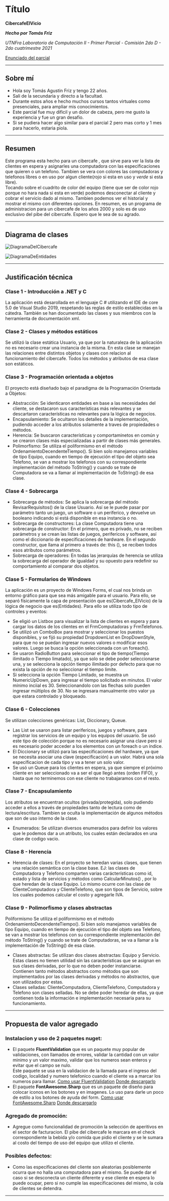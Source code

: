 # Título 

**CibercafeElVicio**

***Hecho por Tomás Friz***

*UTNFra Laboratorio de Computación II - Primer Parcial - Comisión 2do D - 2do cuatrimestre 2021*

[Enunciado del parcial](https://codeutnfra.github.io/programacion_2_laboratorio_2_apuntes/docs/evaluaciones/parciales/2d-primer-parcial/)

___
## Sobre mí

- Hola soy Tomás Agustin Friz y tengo 22 años. 
- Sali de la secundaria y directo a la facultad.
- Durante estos años e hecho muchos cursos tantos virtuales como presenciales, para ampliar mis conocimientos.
- Este parcial fue muy dificil y un dolor de cabeza, pero me gusto la experiencia y fue un gran desafio.
- Si se pudiera hacer algo similar para el parcial 2 pero mas corto y 1 mes para hacerlo, estaria piola.

___
## Resumen

Este programa esta hecho para un cibercafe ,  que sirve para ver la lista de clientes en espera y asignarles una computadora  con las especificaciones que quieren o un telefono. 
Tambien se vera  con colores las computadoras y telefonos  libres o en uso por algun cliente(*rojo* si esta en uso y *verde* si esta libre).  
Tocando sobre  el cuadrito de color del equipo (tiene que ser de color rojo porque no hara nada si esta en verde) podemos desconectar al cliente y cobrar el servicio dado al mismo.
Tambien podemos  ver el historial y mostrar el mismo con diferentes opciones.
En resumen, es un programa de administracion para un cibercafe de los años 2000 y solo es de uso exclusivo del pibe del cibercafe.
Espero que le sea de su agrado.
___
## Diagrama de clases

![DiagramaDelCibercafe](https://user-images.githubusercontent.com/36195779/139595947-8ddc097f-248d-4a61-89cf-d9c6b534ac3f.png)

![DiagramaDeEntidades](https://user-images.githubusercontent.com/36195779/139595958-36c8adf0-4424-40a8-9b87-3b92a7142b9f.png)

___
## Justificación técnica

### Clase 1 -  Introducción a .NET y C #
La aplicación está desarollada en el lenguaje C # utilizando el IDE de core 5.0 de Visual Studio 2019, respetando las reglas de estilo establecidas en la cátedra. También se han documentado las clases y sus miembros con la herramienta de documentación xml.

### Clase 2 - Clases y métodos estáticos
Se utilizó la clase estática Usuario, ya que por la naturaleza de la aplicación no es necesario crear una instancia de la misma. En esta clase se manejan las relaciones entre distintos objetos y clases con relacion al funcionamiento del cibercafe. Todos los métodos y atributos de esa clase son estáticos.

### Clase 3 - Programación orientada a objetos
El proyecto está diseñado bajo el paradigma de la Programación Orientada a Objetos:
- Abstracción: Se identicaron entidades en base a las necesidades del cliente, se destacaron sus características más relevantes y se descartaron características no relevantes para la lógica de negocios.
- Encapsulamiento: Se ocultaron los detalles de la implementación, pudiendo acceder a los atributos solamente a traves de propiedades o métodos.
- Herencia: Se buscaron características y comportaminetos en común y se crearon clases más especializadas a partir de clases más generales.
- Polimorfismo: Se utiliza el poliformismo en el método OrdenamientoDecendenteTiempo(). Si bien solo manejamos variables de tipo Equipo, cuando en tiempo de ejecución el tipo del objeto sea Telefono, se van a mostrar los telefonos con su correspondiente implementación del método ToString() y cuando se trate de Computadora se va a llamar al implementación de ToString() de esa clase.

### Clase 4 - Sobrecarga
- Sobrecarga de métodos: Se aplica la sobrecarga del método RevisarRequisitos() de la clase Usuario. Así se le puede pasar por parámetro tanto un juego, un software o un periferico, y devuelve un booleano indicando si está disponible en esa instancia o no.
- Sobrecarga de constructores: La clase Computadora tiene una sobrecarga de constructor: En el primero, que es privado, no se reciben parámetros y se crean las listas de juegos, perifericos y software, así como el diccionario de especificaciones de hardware. En el segundo constructor, que llama al primero a través de: this (), se reciben todos esos atributos como parámetros.
- Sobrecarga de operadores: En todas las jerarquías de herencia se utiliza la sobrecarga del operador de igualdad y su opuesto para redefinir su comportamiento al comparar dos objetos.

### Clase 5 - Formularios de Windows
La aplicación es un proyecto de Windows Forms, el cual nos brinda un entorno gráfico para que sea más amigable para el usuario. Para ello, se separó físicamente la capa de presentación que es(Cibercafe_ElVicio) de la lógica de negocio que es(Entidades).
Para ello se utiliza todo tipo de controles y eventos:
- Se eligió un Listbox para visualizar la lista de clientes en espera y para cargar los datos de los clientes en el FrmComputadoras y FrmTelefonos.
- Se utilizó un ComboBox para mostrar y seleccionar los puestos disponibles, y se fijó su propiedad DropdownList en DropDownStyle, para que no se puedan ingresar nuevos valores o modificar esos valores. Luego se busca la opción seleccionada con un foreach().
- Se usaron RadioButton para seleccionar el tipo de tiempo(Tiempo ilimitado o Tiempo limatado), ya que solo se debe poder seleccionarse una, y se selecciona la opción tiempo ilimitado por defecto para que no exista la opción de no seleccionar el tiempo limite.
- Si selecciona la opción Tiempo Limitado, se muestra un NumericUpDown, para ingresar el tiempo solicitado en minutos. El valor mínimo inciial es 30. Seleccionandolo con las flechas solo pueden ingresar múltiplos de 30. No se ingresara manualmente otro valor ya que estara controlado y bloqueado.

### Clase 6 - Colecciones
Se utilizan colecciones genéricas: List, Diccionary, Queue.
- Las List se usaron para listar perifericos, juegos y software, para registrar los servicios de un equipo y los equipos del usuario. Se usó este tipo de colección porque no es necesario asignar una clave pero si es necesario poder acceder a los elementos con un foreach o un índice.
- El Diccionary se utilizó para las especificaciones del hardware, ya que se necesita asociar una clave (especificación) a un valor. Habrá una sola específicacion de cada tipo y va a tener un solo valor.
- Se usó un Queue para los clientes en espera, ya que siempre el próximo cliente en ser seleccionado va a ser el que llegó antes (orden FIFO), y hasta que no terminemos con ese cliente no trabajaramos con el resto.

### Clase 7 - Encapsulamiento
Los atributos se encuentran ocultos (privada/protegida), solo pudiendo acceder a ellos a través de propiedades tanto de lectura como de lectura/escritura. Tambien se oculta la implementación de algunos métodos que son de uso interno de la clase.
- Enumerados: Se utilizan diversos enumerados para definir los valores que le podemos dar a un atributo, los cuales están declarados en una clase de codigo vacio.

### Clase 8 - Herencia
- Herencia de clases:
En el proyecto se heredan varias clases, que tienen una relación semántica con la clase base. EJ: las clases de Computadora y Telefono comparten varias carácterísticas como id, estado y lista de servicios y métodos como CalcularMinutos() , por lo que heredan de la clase Equipo. Lo mismo ocurre con las clase de ClienteComputadora y ClienteTelefono, que son tipos de Servicio, sobre los cuales podemos calcular el costo y agregarle IVA.

### Clase 9 - Polimorfismo y clases abstractas
Poliformismo Se utiliza el poliformismo en el método OrdenamientoDecendenteTiempo(). Si bien solo manejamos variables de tipo Equipo, cuando en tiempo de ejecución el tipo del objeto sea Telefono, se van a mostrar los telefonos con su correspondiente implementación del método ToString() y cuando se trate de Computadoras, se va a llamar a la implementación de ToString() de esa clase.
- Clases abstractas: Se utilizan dos clases abstractas: Equipo y Servicio. Estas clases no tienen utilidad sin las características que se asignan en sus clases derivadas, por lo que no deben poder instanciarse. Contienen tanto métodos abstractos como métodos que son implementados por las clases derivadas y métodos no abstractos, que son utilizados por estas.
- Clases selladas: ClienteComputadora, ClienteTelefono, Computadora y Telefono son clases selladas. No se debe poder heredar de ellas, ya que contienen toda la información e implementación necesaria para su funcionamiento.

___
## Propuesta de valor agregado

### Instalacion y uso de 2 paquetes nuget:

- El paquete **FluentValidation** que es un paquete muy popular de validaciones, con llamados de errores, validar la cantidad con un valor minimo y un valor maximo, validar que los numeros sean enteros y evitar que el campo se nulo.  
Este paquete se usa en la validacion de la llamada para el ingreso del codigo, localidad y numero telefonico cuando el cliente va a marcar los numeros para llamar.
[Como usar FluentValidation](https://enmilocalfunciona.io/valida-tu-modelo-de-datos-con-fluentvalidation-en-c/)
[Donde descargarlo](https://fluentvalidation.net/)
- El  paquete **FontAwesome.Sharp** que es un paquete de diseño para colocar iconos en los botones y en imagenes. Lo uso para darle un poco de estilo a los botones de ayuda del form.
[Como usar FontAwesome.Sharp](https://www.youtube.com/watch?v=K2lgEPdhGcg)
[Donde descargarlo](https://www.nuget.org/packages/FontAwesome.Sharp/)

### Agregado de promoción:
- Agregue como funcionalidad de promoción la selección de aperitivos en el sector de facturacion.
El pibe del cibercafe le marcara en el check correspondiente la bebida y/o comida que pidio el cliente y se le sumara al costo del tiempo de uso del equipo que utilizo el cliente.

### Posibles defectos:
- Como las especificaciones del cliente son aleatorias posiblemente ocurra que no halla una computadora para el mismo.
Se puede dar el caso si se desconecta un cliente diferente y ese cliente en espera lo puede ocupar, pero si no cumple las especificaciones del mismo, la cola de clientes se detendra.

___
